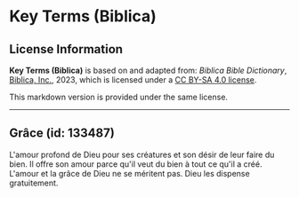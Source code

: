 # Key Terms (Biblica)

## License Information

**Key Terms (Biblica)** is based on and adapted from: _Biblica Bible Dictionary_, [Biblica, Inc.](https://www.biblica.com/), 2023, which is licensed under a [CC BY-SA 4.0 license](https://creativecommons.org/licenses/by-sa/4.0/legalcode.en).

This markdown version is provided under the same license.



--------------------------------

## Grâce (id: 133487)

L'amour profond de Dieu pour ses créatures et son désir de leur faire du bien. Il offre son amour parce qu'il veut du bien à tout ce qu'il a créé. L'amour et la grâce de Dieu ne se méritent pas. Dieu les dispense gratuitement.


